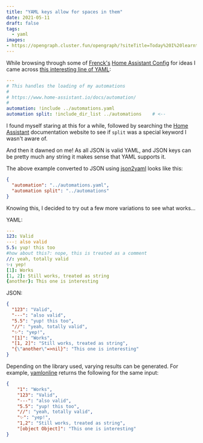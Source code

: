 ```yaml
---
title: "YAML keys allow for spaces in them"
date: 2021-05-11
draft: false
tags:
  - yaml
images:
- https://opengraph.cluster.fun/opengraph/?siteTitle=Today%20I%20learnt...&title=YAML%20keys%20allow%20for%20spaces%20in%20them&tags=yaml&image=https%3A%2F%2Fmarcusnoble.co.uk%2Fimages%2Fmarcus.jpg&twitter=Marcus_Noble_&github=AverageMarcus&website=www.MarcusNoble.co.uk
---
```


While browsing through some of [Frenck's](https://github.com/frenck) [Home Assistant Config](https://github.com/frenck/home-assistant-config) for ideas I came across [this interesting line of YAML](https://github.com/frenck/home-assistant-config/blob/a963e1cb3e2acf7beda2b466b334218ac27ee42f/config/integrations/automation.yaml#L7):

```yaml
---
# This handles the loading of my automations
#
# https://www.home-assistant.io/docs/automation/
#
automation: !include ../automations.yaml
automation split: !include_dir_list ../automations    # <--
```

I found myself staring at this for a while, followed by searching the [Home Assistant](https://www.home-assistant.io/) documentation website to see if `split` was a special keyword I wasn't aware of.

And then it dawned on me! As all JSON is valid YAML, and JSON keys can be pretty much any string it makes sense that YAML supports it.

The above example converted to JSON using [json2yaml](https://www.json2yaml.com/convert-yaml-to-json) looks like this:

```json
{
  "automation": "../automations.yaml",
  "automation split": "../automations"
}
```

Knowing this, I decided to try out a few more variations to see what works...

YAML:
```yaml
---
123: Valid
---: also valid
5.5: yup! this too
#how about this?: nope, this is treated as a comment
//: yeah, totally valid
✨: yep!
[1]: Works
[1, 2]: Still works, treated as string
{another}: This one is interesting
```

JSON:
```json
{
  "123": "Valid",
  "---": "also valid",
  "5.5": "yup! this too",
  "//": "yeah, totally valid",
  "✨": "yep!",
  "[1]": "Works",
  "[1, 2]": "Still works, treated as string",
  "{\"another\"=>nil}": "This one is interesting"
}
```

Depending on the library used, varying results can be generated. For example, [yamlonline](https://yamlonline.com/) returns the following for the same input:

```json
{
	"1": "Works",
	"123": "Valid",
	"---": "also valid",
	"5.5": "yup! this too",
	"//": "yeah, totally valid",
	"✨": "yep!",
	"1,2": "Still works, treated as string",
	"[object Object]": "This one is interesting"
}
```
